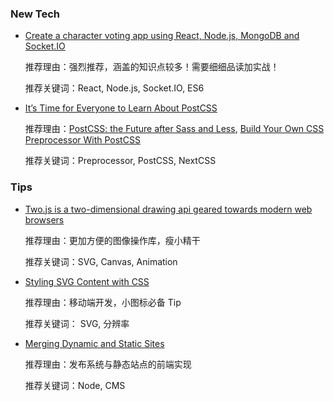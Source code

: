 ### New Tech

* [Create a character voting app using React, Node.js, MongoDB and Socket.IO](http://sahatyalkabov.com/create-a-character-voting-app-using-react-nodejs-mongodb-and-socketio/)

    推荐理由：强烈推荐，涵盖的知识点较多！需要细细品读加实战！

    推荐关键词：React, Node.js, Socket.IO, ES6

* [It’s Time for Everyone to Learn About PostCSS](http://davidtheclark.com/its-time-for-everyone-to-learn-about-postcss/)

    推荐理由：[PostCSS: the Future after Sass and Less](http://ai.github.io/about-postcss/en/), [Build Your Own CSS Preprocessor With PostCSS](http://www.sitepoint.com/build-css-preprocessor-postcss/)

    推荐关键词：Preprocessor, PostCSS, NextCSS

### Tips

* [Two.js is a two-dimensional drawing api geared towards modern web browsers](https://jonobr1.github.io/two.js/)

    推荐理由：更加方便的图像操作库，瘦小精干

    推荐关键词：SVG, Canvas, Animation

* [Styling SVG <use> Content with CSS</use>](http://tympanus.net/codrops/2015/07/16/styling-svg-use-content-css/)

    推荐理由：移动端开发，小图标必备 Tip

    推荐关键词： SVG, 分辨率

* [Merging Dynamic and Static Sites](http://developer.telerik.com/featured/merging-dynamic-and-static-sites/)

    推荐理由：发布系统与静态站点的前端实现

    推荐关键词：Node, CMS

